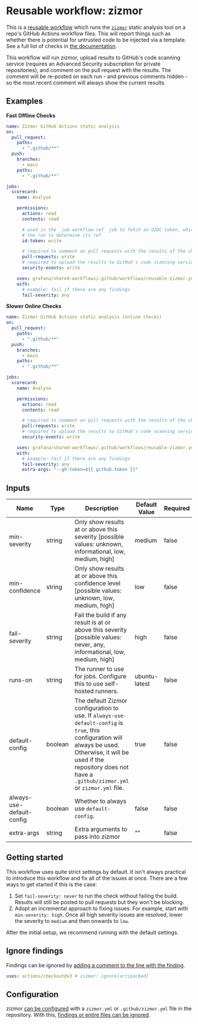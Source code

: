 # Reusable workflow: zizmor

This is a [reusable workflow] which runs the [`zizmor`][zizmor] static analysis
tool on a repo's GitHub Actions workflow files. This will report things such as
whether there is potential for untrusted code to be injected via a template. See
a full list of checks in [the documentation][zizmor-checks].

This workflow will run zizmor, upload results to GitHub's code scanning service
(requires an Advanced Security subscription for private repositories), and
comment on the pull request with the results. The comment will be re-posted on
each run - and previous comments hidden - so the most recent comment will always
show the current results.

[reusable workflow]: https://docs.github.com/en/actions/using-workflows/reusing-workflows
[zizmor]: https://woodruffw.github.io/zizmor/
[zizmor-checks]: https://woodruffw.github.io/zizmor/audits/

## Examples

**Fast Offline Checks**

```yaml
name: Zizmor GitHub Actions static analysis
on:
  pull_request:
    paths:
      - ".github/**"
  push:
    branches:
      - main
    paths:
      - ".github/**"

jobs:
  scorecard:
    name: Analyse

    permissions:
      actions: read
      contents: read

      # used in the `job-workflow-ref` job to fetch an OIDC token, which allows
      # the run to determine its ref
      id-token: write

      # required to comment on pull requests with the results of the check
      pull-requests: write
      # required to upload the results to GitHub's code scanning service
      security-events: write

    uses: grafana/shared-workflows/.github/workflows/reusable-zizmor.yml@<some sha>
    with:
      # example: fail if there are any findings
      fail-severity: any
```

**Slower Online Checks**

```yaml
name: Zizmor GitHub Actions static analysis (online checks)
on:
  pull_request:
    paths:
      - ".github/**"
  push:
    branches:
      - main
    paths:
      - ".github/**"

jobs:
  scorecard:
    name: Analyse

    permissions:
      actions: read
      contents: read

      # required to comment on pull requests with the results of the check
      pull-requests: write
      # required to upload the results to GitHub's code scanning service
      security-events: write

    uses: grafana/shared-workflows/.github/workflows/reusable-zizmor.yml@<some sha>
    with:
      # example: fail if there are any findings
      fail-severity: any
      extra-args: "--gh-token=${{ github.token }}"
```

## Inputs

| Name                      | Type    | Description                                                                                                                                                                                                                        | Default Value | Required |
| ------------------------- | ------- | ---------------------------------------------------------------------------------------------------------------------------------------------------------------------------------------------------------------------------------- | ------------- | -------- |
| min-severity              | string  | Only show results at or above this severity [possible values: unknown, informational, low, medium, high]                                                                                                                           | medium        | false    |
| min-confidence            | string  | Only show results at or above this confidence level [possible values: unknown, low, medium, high]                                                                                                                                  | low           | false    |
| fail-severity             | string  | Fail the build if any result is at or above this severity [possible values: never, any, informational, low, medium, high]                                                                                                          | high          | false    |
| runs-on                   | string  | The runner to use for jobs. Configure this to use self-hosted runners.                                                                                                                                                             | ubuntu-latest | false    |
| default-config            | boolean | The default Zizmor configuration to use. If `always-use-default-config` is `true`, this configuration will always be used. Otherwise, it will be used if the repository does not have a `.github/zizmor.yml` or `zizmor.yml` file. | true          | false    |
| always-use-default-config | boolean | Whether to always use `default-config`.                                                                                                                                                                                            | false         | false    |
| extra-args                | string  | Extra arguments to pass into zizmor                                                                                                                                                                                                | ""            | false    |

## Getting started

This workflow uses quite strict settings by default. It isn't always practical
to introduce this workflow and fix all of the issues at once. There are a few
ways to get started if this is the case:

1. Set `fail-severity: never` to run the check without failing the build.
   Results will still be posted to pull requests but they won't be blocking.
2. Adopt an incremental approach to fixing issues. For example, start with
   `min-severity: high`. Once all high severity issues are resolved, lower the
   severity to `medium` and then onwards to `low`.

After the initial setup, we recommend running with the default settings.

## Ignore findings

Findings can be ignored by [adding a comment to the line with the finding][zizmor-ignore-comment].

```yaml
uses: actions/checkout@v3 # zizmor: ignore[artipacked]
```

[zizmor-ignore-comment]: https://woodruffw.github.io/zizmor/usage/#with-comments

## Configuration

zizmor [can be configured][zizmor-config] with a `zizmor.yml` or
`.github/zizmor.yml` file in the repository. With this, [findings or entire
files can be ignored][zizmor-ignore-config].

[zizmor-config]: https://woodruffw.github.io/zizmor/configuration/
[zizmor-ignore-config]: https://woodruffw.github.io/zizmor/usage/#with-zizmoryml
